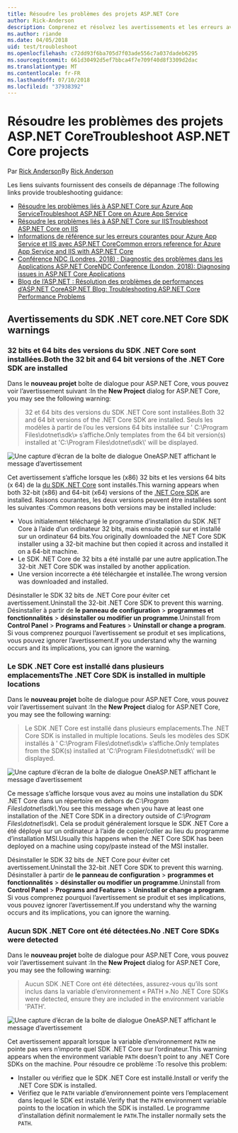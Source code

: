 ```yaml
---
title: Résoudre les problèmes des projets ASP.NET Core
author: Rick-Anderson
description: Comprenez et résolvez les avertissements et les erreurs avec les projets ASP.NET Core.
ms.author: riande
ms.date: 04/05/2018
uid: test/troubleshoot
ms.openlocfilehash: c72dd93f6ba705d7f03ade556c7a037dadeb6295
ms.sourcegitcommit: 661d30492d5ef7bbca4f7e709f40d8f3309d2dac
ms.translationtype: MT
ms.contentlocale: fr-FR
ms.lasthandoff: 07/10/2018
ms.locfileid: "37938392"
---
```

# <a name="troubleshoot-aspnet-core-projects"></a><span data-ttu-id="7b289-103">Résoudre les problèmes des projets ASP.NET Core</span><span class="sxs-lookup"><span data-stu-id="7b289-103">Troubleshoot ASP.NET Core projects</span></span>

<span data-ttu-id="7b289-104">Par [Rick Anderson](https://twitter.com/RickAndMSFT)</span><span class="sxs-lookup"><span data-stu-id="7b289-104">By [Rick Anderson](https://twitter.com/RickAndMSFT)</span></span>

<span data-ttu-id="7b289-105">Les liens suivants fournissent des conseils de dépannage :</span><span class="sxs-lookup"><span data-stu-id="7b289-105">The following links provide troubleshooting guidance:</span></span>

* [<span data-ttu-id="7b289-106">Résoudre les problèmes liés à ASP.NET Core sur Azure App Service</span><span class="sxs-lookup"><span data-stu-id="7b289-106">Troubleshoot ASP.NET Core on Azure App Service</span></span>](xref:host-and-deploy/azure-apps/troubleshoot)
* [<span data-ttu-id="7b289-107">Résoudre les problèmes liés à ASP.NET Core sur IIS</span><span class="sxs-lookup"><span data-stu-id="7b289-107">Troubleshoot ASP.NET Core on IIS</span></span>](xref:host-and-deploy/iis/troubleshoot)
* [<span data-ttu-id="7b289-108">Informations de référence sur les erreurs courantes pour Azure App Service et IIS avec ASP.NET Core</span><span class="sxs-lookup"><span data-stu-id="7b289-108">Common errors reference for Azure App Service and IIS with ASP.NET Core</span></span>](xref:host-and-deploy/azure-iis-errors-reference)
* [<span data-ttu-id="7b289-109">Conférence NDC (Londres, 2018) : Diagnostic des problèmes dans les Applications ASP.NET Core</span><span class="sxs-lookup"><span data-stu-id="7b289-109">NDC Conference (London, 2018): Diagnosing issues in ASP.NET Core Applications</span></span>](https://www.youtube.com/watch?v=RYI0DHoIVaA)
* [<span data-ttu-id="7b289-110">Blog de l’ASP.NET : Résolution des problèmes de performances d’ASP.NET Core</span><span class="sxs-lookup"><span data-stu-id="7b289-110">ASP.NET Blog: Troubleshooting ASP.NET Core Performance Problems</span></span>](https://blogs.msdn.microsoft.com/webdev/2018/05/23/asp-net-core-performance-improvements/)

## <a name="net-core-sdk-warnings"></a><span data-ttu-id="7b289-111">Avertissements du SDK .NET core</span><span class="sxs-lookup"><span data-stu-id="7b289-111">.NET Core SDK warnings</span></span>

### <a name="both-the-32-bit-and-64-bit-versions-of-the-net-core-sdk-are-installed"></a><span data-ttu-id="7b289-112">32 bits et 64 bits des versions du SDK .NET Core sont installées.</span><span class="sxs-lookup"><span data-stu-id="7b289-112">Both the 32 bit and 64 bit versions of the .NET Core SDK are installed</span></span>

<span data-ttu-id="7b289-113">Dans le **nouveau projet** boîte de dialogue pour ASP.NET Core, vous pouvez voir l’avertissement suivant :</span><span class="sxs-lookup"><span data-stu-id="7b289-113">In the **New Project** dialog for ASP.NET Core, you may see the following warning:</span></span>

> <span data-ttu-id="7b289-114">32 et 64 bits des versions du SDK .NET Core sont installées.</span><span class="sxs-lookup"><span data-stu-id="7b289-114">Both 32 and 64 bit versions of the .NET Core SDK are installed.</span></span> <span data-ttu-id="7b289-115">Seuls les modèles à partir de l’ou les versions 64 bits installée sur ' C:\\Program Files\\dotnet\\sdk\\» s’affiche.</span><span class="sxs-lookup"><span data-stu-id="7b289-115">Only templates from the 64 bit version(s) installed at 'C:\\Program Files\\dotnet\\sdk\\' will be displayed.</span></span>

![Une capture d’écran de la boîte de dialogue OneASP.NET affichant le message d’avertissement](troubleshoot/_static/both32and64bit.png)

<span data-ttu-id="7b289-117">Cet avertissement s’affiche lorsque les (x86) 32 bits et les versions 64 bits (x 64) de la [du SDK .NET Core](https://www.microsoft.com/net/download/all) sont installés.</span><span class="sxs-lookup"><span data-stu-id="7b289-117">This warning appears when both 32-bit (x86) and 64-bit (x64) versions of the [.NET Core SDK](https://www.microsoft.com/net/download/all) are installed.</span></span> <span data-ttu-id="7b289-118">Raisons courantes, les deux versions peuvent être installées sont les suivantes :</span><span class="sxs-lookup"><span data-stu-id="7b289-118">Common reasons both versions may be installed include:</span></span>

* <span data-ttu-id="7b289-119">Vous initialement téléchargé le programme d’installation du SDK .NET Core à l’aide d’un ordinateur 32 bits, mais ensuite copié sur et installé sur un ordinateur 64 bits.</span><span class="sxs-lookup"><span data-stu-id="7b289-119">You originally downloaded the .NET Core SDK installer using a 32-bit machine but then copied it across and installed it on a 64-bit machine.</span></span>
* <span data-ttu-id="7b289-120">Le SDK .NET Core de 32 bits a été installé par une autre application.</span><span class="sxs-lookup"><span data-stu-id="7b289-120">The 32-bit .NET Core SDK was installed by another application.</span></span>
* <span data-ttu-id="7b289-121">Une version incorrecte a été téléchargée et installée.</span><span class="sxs-lookup"><span data-stu-id="7b289-121">The wrong version was downloaded and installed.</span></span>

<span data-ttu-id="7b289-122">Désinstaller le SDK 32 bits de .NET Core pour éviter cet avertissement.</span><span class="sxs-lookup"><span data-stu-id="7b289-122">Uninstall the 32-bit .NET Core SDK to prevent this warning.</span></span> <span data-ttu-id="7b289-123">Désinstaller à partir de **le panneau de configuration** > **programmes et fonctionnalités** > **désinstaller ou modifier un programme**.</span><span class="sxs-lookup"><span data-stu-id="7b289-123">Uninstall from **Control Panel** > **Programs and Features** > **Uninstall or change a program**.</span></span> <span data-ttu-id="7b289-124">Si vous comprenez pourquoi l’avertissement se produit et ses implications, vous pouvez ignorer l’avertissement.</span><span class="sxs-lookup"><span data-stu-id="7b289-124">If you understand why the warning occurs and its implications, you can ignore the warning.</span></span>

### <a name="the-net-core-sdk-is-installed-in-multiple-locations"></a><span data-ttu-id="7b289-125">Le SDK .NET Core est installé dans plusieurs emplacements</span><span class="sxs-lookup"><span data-stu-id="7b289-125">The .NET Core SDK is installed in multiple locations</span></span>

<span data-ttu-id="7b289-126">Dans le **nouveau projet** boîte de dialogue pour ASP.NET Core, vous pouvez voir l’avertissement suivant :</span><span class="sxs-lookup"><span data-stu-id="7b289-126">In the **New Project** dialog for ASP.NET Core, you may see the following warning:</span></span>

> <span data-ttu-id="7b289-127">Le SDK .NET Core est installé dans plusieurs emplacements.</span><span class="sxs-lookup"><span data-stu-id="7b289-127">The .NET Core SDK is installed in multiple locations.</span></span> <span data-ttu-id="7b289-128">Seuls les modèles des SDK installés à ' C:\\Program Files\\dotnet\\sdk\\» s’affiche.</span><span class="sxs-lookup"><span data-stu-id="7b289-128">Only templates from the SDK(s) installed at 'C:\\Program Files\\dotnet\\sdk\\' will be displayed.</span></span>

![Une capture d’écran de la boîte de dialogue OneASP.NET affichant le message d’avertissement](troubleshoot/_static/multiplelocations.png)

<span data-ttu-id="7b289-130">Ce message s’affiche lorsque vous avez au moins une installation du SDK .NET Core dans un répertoire en dehors de *C:\\Program Files\\dotnet\\sdk\\*.</span><span class="sxs-lookup"><span data-stu-id="7b289-130">You see this message when you have at least one installation of the .NET Core SDK in a directory outside of *C:\\Program Files\\dotnet\\sdk\\*.</span></span> <span data-ttu-id="7b289-131">Cela se produit généralement lorsque le SDK .NET Core a été déployé sur un ordinateur à l’aide de copier/coller au lieu du programme d’installation MSI.</span><span class="sxs-lookup"><span data-stu-id="7b289-131">Usually this happens when the .NET Core SDK has been deployed on a machine using copy/paste instead of the MSI installer.</span></span>

<span data-ttu-id="7b289-132">Désinstaller le SDK 32 bits de .NET Core pour éviter cet avertissement.</span><span class="sxs-lookup"><span data-stu-id="7b289-132">Uninstall the 32-bit .NET Core SDK to prevent this warning.</span></span> <span data-ttu-id="7b289-133">Désinstaller à partir de **le panneau de configuration** > **programmes et fonctionnalités** > **désinstaller ou modifier un programme**.</span><span class="sxs-lookup"><span data-stu-id="7b289-133">Uninstall from **Control Panel** > **Programs and Features** > **Uninstall or change a program**.</span></span> <span data-ttu-id="7b289-134">Si vous comprenez pourquoi l’avertissement se produit et ses implications, vous pouvez ignorer l’avertissement.</span><span class="sxs-lookup"><span data-stu-id="7b289-134">If you understand why the warning occurs and its implications, you can ignore the warning.</span></span>

### <a name="no-net-core-sdks-were-detected"></a><span data-ttu-id="7b289-135">Aucun SDK .NET Core ont été détectées.</span><span class="sxs-lookup"><span data-stu-id="7b289-135">No .NET Core SDKs were detected</span></span>

<span data-ttu-id="7b289-136">Dans le **nouveau projet** boîte de dialogue pour ASP.NET Core, vous pouvez voir l’avertissement suivant :</span><span class="sxs-lookup"><span data-stu-id="7b289-136">In the **New Project** dialog for ASP.NET Core, you may see the following warning:</span></span>

> <span data-ttu-id="7b289-137">Aucun SDK .NET Core ont été détectées, assurez-vous qu’ils sont inclus dans la variable d’environnement « PATH ».</span><span class="sxs-lookup"><span data-stu-id="7b289-137">No .NET Core SDKs were detected, ensure they are included in the environment variable 'PATH'.</span></span>

![Une capture d’écran de la boîte de dialogue OneASP.NET affichant le message d’avertissement](troubleshoot/_static/NoNetCore.png)

<span data-ttu-id="7b289-139">Cet avertissement apparaît lorsque la variable d’environnement `PATH` ne pointe pas vers n’importe quel SDK .NET Core sur l’ordinateur.</span><span class="sxs-lookup"><span data-stu-id="7b289-139">This warning appears when the environment variable `PATH` doesn't point to any .NET Core SDKs on the machine.</span></span> <span data-ttu-id="7b289-140">Pour résoudre ce problème :</span><span class="sxs-lookup"><span data-stu-id="7b289-140">To resolve this problem:</span></span>

* <span data-ttu-id="7b289-141">Installer ou vérifiez que le SDK .NET Core est installé.</span><span class="sxs-lookup"><span data-stu-id="7b289-141">Install or verify the .NET Core SDK is installed.</span></span>
* <span data-ttu-id="7b289-142">Vérifiez que le `PATH` variable d’environnement pointe vers l’emplacement dans lequel le SDK est installé.</span><span class="sxs-lookup"><span data-stu-id="7b289-142">Verify that the `PATH` environment variable points to the location in which the SDK is installed.</span></span> <span data-ttu-id="7b289-143">Le programme d’installation définit normalement le `PATH`.</span><span class="sxs-lookup"><span data-stu-id="7b289-143">The installer normally sets the `PATH`.</span></span>
